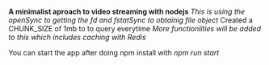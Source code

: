**A minimalist aproach to video streaming with nodejs**
*This is using the openSync to getting the fd and fstatSync to obtainig file object*
Created a CHUNK_SIZE of 1mb to to query everytime
*More functionlities will be added to this which includes caching with Redis*

You can start the app after doing npm install with *npm run start*